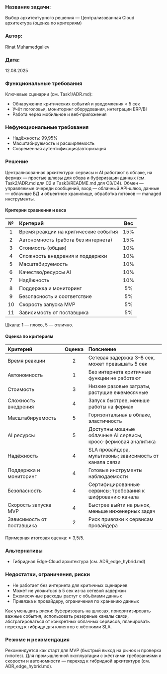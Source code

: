 ### **Название задачи:** 
Выбор архитектурного решения — Централизованная Cloud архитектура (оценка по критериям)

### **Автор:**
Rinat Muhamedgaliev

### **Дата:**
12.08.2025

### **Функциональные требования**
Ключевые сценарии (см. Task1/ADR.md):
- Обнаружение критических событий и уведомления < 5 сек
- Учёт поголовья, мониторинг оборудования, интеграции ERP/BI
- Работа через мобильное и веб‑приложения

### **Нефункциональные требования**
- Надёжность: 99,95%
- Масштабируемость и расширяемость
- Современная аутентификация/авторизация

### **Решение**
Централизованная архитектура: сервисы и AI работают в облаке, на фермах — простые шлюзы для сбора и буферизации данных (см. Task2/ADR.md для C2 и Task3/README.md для C3/C4). Обмен — управляемые очереди сообщений, вход — облачный API‑шлюз, данные — облачные БД и объектное хранилище, обработка потоков — managed инструменты.

#### Критерии сравнения и веса
| № | Критерий | Вес |
|:-:|:--|:-:|
| 1 | Время реакции на критические события | 15% |
| 2 | Автономность (работа без интернета) | 15% |
| 3 | Стоимость (общая) | 10% |
| 4 | Сложность внедрения и поддержки | 10% |
| 5 | Масштабируемость | 10% |
| 6 | Качество/ресурсы AI | 10% |
| 7 | Надёжность | 10% |
| 8 | Поддержка и мониторинг | 5% |
| 9 | Безопасность и соответствие | 5% |
| 10 | Скорость запуска MVP | 5% |
| 11 | Зависимость от поставщика | 5% |

Шкала: 1 — плохо, 5 — отлично.

#### Оценка по критериям
| Критерий | Оценка | Пояснение |
|:--|:--:|:--|
| Время реакции | 2 | Сетевая задержка 3–8 сек, может превышать 5 сек |
| Автономность | 1 | Без интернета критичные функции не работают |
| Стоимость | 3 | Низкие разовые затраты, растущие ежемесячные |
| Сложность внедрения | 4 | Запуск быстрее, меньше работы на фермах |
| Масштабируемость | 5 | Горизонтальная в облаке, эластичность |
| AI ресурсы | 5 | Доступны мощные облачные AI сервисы, кросс‑фермовая аналитика |
| Надёжность | 4 | SLA провайдера, мультизоны; зависимость от канала связи |
| Поддержка и мониторинг | 4 | Готовые инструменты наблюдаемости |
| Безопасность | 4 | Сертифицированные сервисы; требования к шифрованию канала |
| Скорость запуска MVP | 4 | Быстрее выйти на рынок, меньше инженерных задач |
| Зависимость от поставщика | 2 | Риск привязки к сервисам провайдера |

Примерная итоговая оценка: ≈ 3,5/5.

### **Альтернативы**
- Гибридная Edge‑Cloud архитектура (см. ADR_edge_hybrid.md)

### **Недостатки, ограничения, риски**
- Не работает без интернета для критичных сценариев
- Может не уложиться в 5 сек из‑за сетевой задержки
- Ежемесячные расходы растут с объёмами данных
- Привязка к провайдеру, ограничения по хранению данных

Как уменьшить риски: буферизовать на шлюзах, приоритизировать важные события, использовать резервные каналы связи, абстрагироваться от конкретных облачных сервисов, планировать переход к гибриду для клиентов с жёсткими SLA.

### **Резюме и рекомендация**
Рекомендуется как старт для MVP (быстрый выход на рынок и проверка гипотез). Для промышленной эксплуатации с жёсткими требованиями к скорости и автономности — переход к гибридной архитектуре (см. ADR_edge_hybrid.md).
